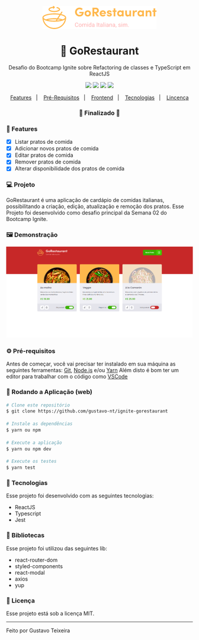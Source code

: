 <p align="center">
  <img src="https://github.com/gustavo-nt/ignite-gorestaurant/blob/master/src/assets/logo-git.png" alt="GoRestaurant" />
</p>

<h1 align="center">
    🚀 GoRestaurant
</h1>
<p align="center">Desafio do Bootcamp Ignite sobre Refactoring de classes e TypeScript em ReactJS</p>

<p align="center">
  <img src="https://img.shields.io/badge/react%20version-16.13.1-informational"/>
  <img src="https://img.shields.io/badge/score-10.00-important" />
  <img src="https://img.shields.io/badge/last%20commit-november-blue" />
  <img src="https://img.shields.io/badge/license-MIT-success"/>
</p>

<p align="center">
  <a href="#-features">Features</a>&nbsp;&nbsp;&nbsp;|&nbsp;&nbsp;&nbsp;
  <a href="#-pré-requisitos">Pré-Requisitos</a>&nbsp;&nbsp;&nbsp;|&nbsp;&nbsp;&nbsp;
  <a href="#-rodando-a-aplicação-web">Frontend</a>&nbsp;&nbsp;&nbsp;|&nbsp;&nbsp;&nbsp;
  <a href="#-tecnologias">Tecnologias</a>&nbsp;&nbsp;&nbsp;|&nbsp;&nbsp;&nbsp;
  <a href="#-licença">Lincença</a>
</p>

<h3 align="center"> 
🚧  Finalizado  🚧
</h3>

### 📎 Features

- [x] Listar pratos de comida
- [x] Adicionar novos pratos de comida 
- [x] Editar pratos de comida
- [x] Remover pratos de comida
- [x] Alterar disponibilidade dos pratos de comida

### 💻 Projeto
GoRestaurant é uma aplicação de cardápio de comidas italianas, possibilitando a criação, edição, atualização e remoção dos pratos. Esse Projeto foi desenvolvido como desafio principal da Semana 02 do Bootcamp Ignite.

### 🖼 Demonstração
<p>
   <img src="https://github.com/gustavo-nt/ignite-gorestaurant/blob/master/src/assets/home.png" alt="Dashboard"/>
</p>

### ⚙ Pré-requisitos

Antes de começar, você vai precisar ter instalado em sua máquina as seguintes ferramentas:
[Git](https://git-scm.com), [Node.js](https://nodejs.org/en/) e/ou [Yarn](https://https://yarnpkg.com/) 
Além disto é bom ter um editor para trabalhar com o código como [VSCode](https://code.visualstudio.com/)

### 🎲 Rodando a Aplicação (web)

```bash
# Clone este repositório
$ git clone https://github.com/gustavo-nt/ignite-gorestaurant

# Instale as dependências
$ yarn ou npm

# Execute a aplicação
$ yarn ou npm dev

# Execute os testes
$ yarn test
```

### 🚀 Tecnologias

Esse projeto foi desenvolvido com as seguintes tecnologias:

- ReactJS
- Typescript
- Jest

### 📕 Bibliotecas

Esse projeto foi utilizou das seguintes lib:

- react-router-dom
- styled-components
- react-modal
- axios
- yup

### 📝 Licença

Esse projeto está sob a licença MIT.

<hr/>

Feito por Gustavo Teixeira

